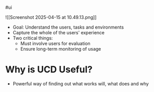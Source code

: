 #ui 

![[Screenshot 2025-04-15 at 10.49.13.png]]

- Goal: Understand the users, tasks and environments
- Capture the whole of the users' experience
- Two critical things:
	- Must involve users for evaluation
	- Ensure long-term monitoring of usage

# Why is UCD Useful?

- Powerful way of finding out what works will, what does and why